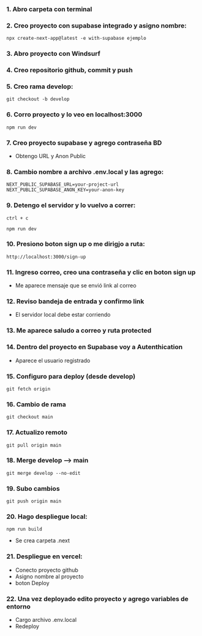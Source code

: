 ### 1. Abro carpeta con terminal

### 2. Creo proyecto con supabase integrado y asigno nombre:

```
npx create-next-app@latest -e with-supabase ejemplo
```

### 3. Abro proyecto con Windsurf

### 4. Creo repositorio github, commit y push

### 5. Creo rama develop:

```
git checkout -b develop
```

### 6. Corro proyecto y lo veo en localhost:3000

```
npm run dev
```

### 7. Creo proyecto supabase y agrego contraseña BD 

- Obtengo URL y Anon Public

### 8. Cambio nombre a archivo .env.local y las agrego:

```
NEXT_PUBLIC_SUPABASE_URL=your-project-url
NEXT_PUBLIC_SUPABASE_ANON_KEY=your-anon-key
```

### 9. Detengo el servidor y lo vuelvo a correr:

```
ctrl + c
```

```
npm run dev
```

### 10. Presiono boton sign up o me dirigjo a ruta:

```
http://localhost:3000/sign-up
````

### 11. Ingreso correo, creo una contraseña y clic en boton sign up

- Me aparece mensaje que se envió link al correo

### 12. Reviso bandeja de entrada y confirmo link

- El servidor local debe estar corriendo

### 13. Me aparece saludo a correo y ruta protected

### 14. Dentro del proyecto en Supabase voy a Autenthication

- Aparece el usuario registrado

### 15. Configuro para deploy (desde develop)

```
git fetch origin
```

### 16. Cambio de rama

```
git checkout main
```

### 17. Actualizo remoto

```
git pull origin main
```

### 18. Merge develop --> main

```
git merge develop --no-edit
```

### 19. Subo cambios

```
git push origin main
```

### 20. Hago despliegue local:

```
npm run build
```

- Se crea carpeta .next

### 21. Despliegue en vercel:

- Conecto proyecto github
- Asigno nombre al proyecto
- boton Deploy

### 22. Una vez deployado edito proyecto y agrego variables de entorno

- Cargo archivo .env.local
- Redeploy

  








